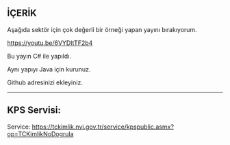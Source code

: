 İÇERİK
------

Aşağıda sektör için çok değerli bir örneği yapan yayını bırakıyorum.

https://youtu.be/6VYDltTF2b4

Bu yayın C# ile yapıldı.

Aynı yapıyı Java için kurunuz.

Github adresinizi ekleyiniz.

------------
KPS Servisi:
------------
Service: https://tckimlik.nvi.gov.tr/service/kpspublic.asmx?op=TCKimlikNoDogrula